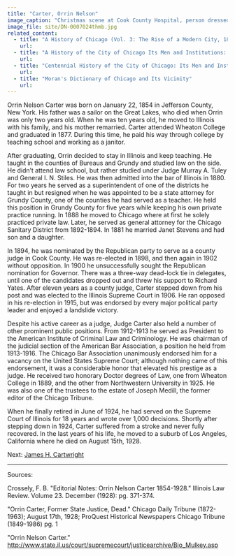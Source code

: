 ```yaml
---
title: "Carter, Orrin Nelson"
image_caption: "Christmas scene at Cook County Hospital, person dressed as Santa Claus holding a child on his lap with two other children standing nearby."
image_file: site/DN-0007024thmb.jpg
related_content:
  - title: "A History of Chicago (Vol. 3: The Rise of a Modern City, 1871-1893)"
    url:
  - title: "A History of the City of Chicago Its Men and Institutions: Biographical Sketches of Leading Citizens"
    url:
  - title: "Centennial History of the City of Chicago: Its Men and Institutions"
    url:
  - title: "Moran's Dictionary of Chicago and Its Vicinity"
    url:
---
```


Orrin Nelson Carter was born on January 22, 1854 in Jefferson County, New York. His father was a sailor on the Great Lakes, who died when Orrin was only two years old. When he was ten years old, he moved to Illinois with his family, and his mother remarried. Carter attended Wheaton College and graduated in 1877. During this time, he paid his way through college by teaching school and working as a janitor.

After graduating, Orrin decided to stay in Illinois and keep teaching. He taught in the counties of Bureaus and Grundy and studied law on the side. He didn’t attend law school, but rather studied under Judge Murray A. Tuley and General I. N. Stiles. He was then admitted into the bar of Illinois in 1880. For two years he served as a superintendent of one of the districts he taught in but resigned when he was appointed to be a state attorney for Grundy County, one of the counties he had served as a teacher. He held this position in Grundy County for five years while keeping his own private practice running. In 1888 he moved to Chicago where at first he solely practiced private law. Later, he served as general attorney for the Chicago Sanitary District from 1892-1894. In 1881 he married Janet Stevens and had son and a daughter.

In 1894, he was nominated by the Republican party to serve as a county judge in Cook County. He was re-elected in 1898, and then again in 1902 without opposition. In 1900 he unsuccessfully sought the Republican nomination for Governor. There was a three-way dead-lock tie in delegates, until one of the candidates dropped out and threw his support to Richard Yates. After eleven years as a county judge, Carter stepped down from his post and was elected to the Illinois Supreme Court in 1906. He ran opposed in his re-election in 1915, but was endorsed by every major political party leader and enjoyed a landslide victory.

Despite his active career as a judge, Judge Carter also held a number of other prominent public positions. From 1912-1913 he served as President to the American Institute of Criminal Law and Criminology. He was chairman of the judicial section of the American Bar Association, a position he held from 1913-1916. The Chicago Bar Association unanimously endorsed him for a vacancy on the United States Supreme Court; although nothing came of this endorsement, it was a considerable honor that elevated his prestige as a judge. He received two honorary Doctor degrees of Law, one from Wheaton College in 1889, and the other from Northwestern University in 1925. He was also one of the trustees to the estate of Joseph Medill, the former editor of the Chicago Tribune.

When he finally retired in June of 1924, he had served on the Supreme Court of Illinois for 18 years and wrote over 1,000 decisions. Shortly after stepping down in 1924, Carter suffered from a stroke and never fully recovered. In the last years of his life, he moved to a suburb of Los Angeles, California where he died on August 15th, 1928.

Next:  [James H. Cartwright](/legal/judges/jameshcartwright)

---
Sources:

Crossely, F. B. "Editorial Notes: Orrin Nelson Carter 1854-1928." Illinois Law Review. Volume 23. December (1928): pg. 371-374.

"Orrin Carter, Former State Justice, Dead." Chicago Daily Tribune (1872-1963); August 17th, 1928; ProQuest Historical Newspapers Chicago Tribune (1849-1986) pg. 1

"Orrin Nelson Carter." http://www.state.il.us/court/supremecourt/justicearchive/Bio_Mulkey.asp
